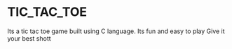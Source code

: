 # TIC_TAC_TOE
Its a tic tac toe game built using C language.
Its fun and easy to play
Give it your best shott
